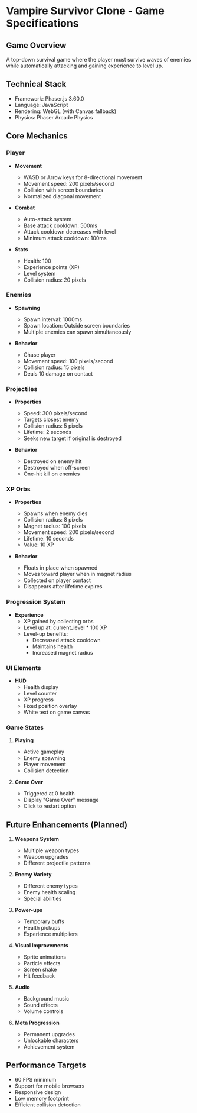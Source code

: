 # Vampire Survivor Clone - Game Specifications

## Game Overview
A top-down survival game where the player must survive waves of enemies while automatically attacking and gaining experience to level up.

## Technical Stack
- Framework: Phaser.js 3.60.0
- Language: JavaScript
- Rendering: WebGL (with Canvas fallback)
- Physics: Phaser Arcade Physics

## Core Mechanics

### Player
- **Movement**
  - WASD or Arrow keys for 8-directional movement
  - Movement speed: 200 pixels/second
  - Collision with screen boundaries
  - Normalized diagonal movement

- **Combat**
  - Auto-attack system
  - Base attack cooldown: 500ms
  - Attack cooldown decreases with level
  - Minimum attack cooldown: 100ms

- **Stats**
  - Health: 100
  - Experience points (XP)
  - Level system
  - Collision radius: 20 pixels

### Enemies
- **Spawning**
  - Spawn interval: 1000ms
  - Spawn location: Outside screen boundaries
  - Multiple enemies can spawn simultaneously

- **Behavior**
  - Chase player
  - Movement speed: 100 pixels/second
  - Collision radius: 15 pixels
  - Deals 10 damage on contact

### Projectiles
- **Properties**
  - Speed: 300 pixels/second
  - Targets closest enemy
  - Collision radius: 5 pixels
  - Lifetime: 2 seconds
  - Seeks new target if original is destroyed

- **Behavior**
  - Destroyed on enemy hit
  - Destroyed when off-screen
  - One-hit kill on enemies

### XP Orbs
- **Properties**
  - Spawns when enemy dies
  - Collision radius: 8 pixels
  - Magnet radius: 100 pixels
  - Movement speed: 200 pixels/second
  - Lifetime: 10 seconds
  - Value: 10 XP

- **Behavior**
  - Floats in place when spawned
  - Moves toward player when in magnet radius
  - Collected on player contact
  - Disappears after lifetime expires

### Progression System
- **Experience**
  - XP gained by collecting orbs
  - Level up at: current_level * 100 XP
  - Level-up benefits:
    - Decreased attack cooldown
    - Maintains health
    - Increased magnet radius

### UI Elements
- **HUD**
  - Health display
  - Level counter
  - XP progress
  - Fixed position overlay
  - White text on game canvas

### Game States
1. **Playing**
   - Active gameplay
   - Enemy spawning
   - Player movement
   - Collision detection

2. **Game Over**
   - Triggered at 0 health
   - Display "Game Over" message
   - Click to restart option

## Future Enhancements (Planned)
1. **Weapons System**
   - Multiple weapon types
   - Weapon upgrades
   - Different projectile patterns

2. **Enemy Variety**
   - Different enemy types
   - Enemy health scaling
   - Special abilities

3. **Power-ups**
   - Temporary buffs
   - Health pickups
   - Experience multipliers

4. **Visual Improvements**
   - Sprite animations
   - Particle effects
   - Screen shake
   - Hit feedback

5. **Audio**
   - Background music
   - Sound effects
   - Volume controls

6. **Meta Progression**
   - Permanent upgrades
   - Unlockable characters
   - Achievement system

## Performance Targets
- 60 FPS minimum
- Support for mobile browsers
- Responsive design
- Low memory footprint
- Efficient collision detection
